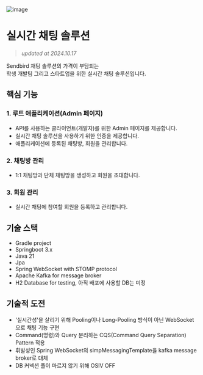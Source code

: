 ![image](https://github.com/user-attachments/assets/f3b2fccf-4922-4ee9-841a-c038c3da09bf)

# 실시간 채팅 솔루션
> _updated at 2024.10.17_

Sendbird 채팅 솔루션의 가격이 부담되는<br/>
학생 개발팀 그리고 스타트업을 위한 실시간 채팅 솔루션입니다.


## 핵심 기능
### 1. 루트 애플리케이션(Admin 페이지)
- API를 사용하는 클라이언트(개발자)를 위한 Admin 페이지를 제공합니다.
- 실시간 채팅 솔루션을 사용하기 위한 인증을 제공합니다.
- 애플리케이션에 등록된 채팅방, 회원을 관리합니다.

### 2. 채팅방 관리
- 1:1 채팅방과 단체 채팅방을 생성하고 회원을 초대합니다.

### 3. 회원 관리
- 실시간 채팅에 참여할 회원을 등록하고 관리합니다.

## 기술 스택
- Gradle project
- Springboot 3.x
- Java 21
- Jpa
- Spring WebSocket with STOMP protocol
- Apache Kafka for message broker
- H2 Database for testing, 아직 배포에 사용할 DB는 미정

## 기술적 도전
- '실시간성'을 살리기 위해 Pooling이나 Long-Pooling 방식이 아닌 WebSocket으로 채팅 기능 구현
- Command(명령)와 Query 분리하는 CQS(Command Query Separation) Pattern 적용
- 휘발성인 Spring WebSocket의 simpMessagingTemplate을 kafka message broker로 대체
- DB 커넥션 풀이 마르지 않기 위해 OSIV OFF
